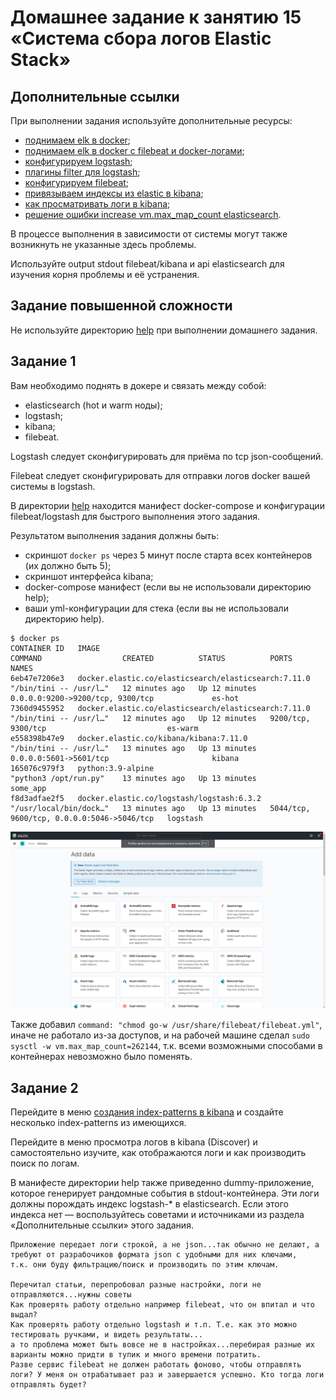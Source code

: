 # Домашнее задание к занятию 15 «Система сбора логов Elastic Stack»

## Дополнительные ссылки

При выполнении задания используйте дополнительные ресурсы:

- [поднимаем elk в docker](https://www.elastic.co/guide/en/elastic-stack-get-started/current/get-started-docker.html);
- [поднимаем elk в docker с filebeat и docker-логами](https://www.sarulabs.com/post/5/2019-08-12/sending-docker-logs-to-elasticsearch-and-kibana-with-filebeat.html);
- [конфигурируем logstash](https://www.elastic.co/guide/en/logstash/current/configuration.html);
- [плагины filter для logstash](https://www.elastic.co/guide/en/logstash/current/filter-plugins.html);
- [конфигурируем filebeat](https://www.elastic.co/guide/en/beats/libbeat/5.3/config-file-format.html);
- [привязываем индексы из elastic в kibana](https://www.elastic.co/guide/en/kibana/current/index-patterns.html);
- [как просматривать логи в kibana](https://www.elastic.co/guide/en/kibana/current/discover.html);
- [решение ошибки increase vm.max_map_count elasticsearch](https://stackoverflow.com/questions/42889241/how-to-increase-vm-max-map-count).

В процессе выполнения в зависимости от системы могут также возникнуть не указанные здесь проблемы.

Используйте output stdout filebeat/kibana и api elasticsearch для изучения корня проблемы и её устранения.

## Задание повышенной сложности

Не используйте директорию [help](./help) при выполнении домашнего задания.

## Задание 1

Вам необходимо поднять в докере и связать между собой:

- elasticsearch (hot и warm ноды);
- logstash;
- kibana;
- filebeat.

Logstash следует сконфигурировать для приёма по tcp json-сообщений.

Filebeat следует сконфигурировать для отправки логов docker вашей системы в logstash.

В директории [help](./help) находится манифест docker-compose и конфигурации filebeat/logstash для быстрого 
выполнения этого задания.

Результатом выполнения задания должны быть:

- скриншот `docker ps` через 5 минут после старта всех контейнеров (их должно быть 5);
- скриншот интерфейса kibana;
- docker-compose манифест (если вы не использовали директорию help);
- ваши yml-конфигурации для стека (если вы не использовали директорию help).

```
$ docker ps
CONTAINER ID   IMAGE                                                  COMMAND                  CREATED          STATUS          PORTS                                        NAMES
6eb47e7206e3   docker.elastic.co/elasticsearch/elasticsearch:7.11.0   "/bin/tini -- /usr/l…"   12 minutes ago   Up 12 minutes   0.0.0.0:9200->9200/tcp, 9300/tcp             es-hot
7360d9455952   docker.elastic.co/elasticsearch/elasticsearch:7.11.0   "/bin/tini -- /usr/l…"   12 minutes ago   Up 12 minutes   9200/tcp, 9300/tcp                           es-warm
e558398b47e9   docker.elastic.co/kibana/kibana:7.11.0                 "/bin/tini -- /usr/l…"   13 minutes ago   Up 13 minutes   0.0.0.0:5601->5601/tcp                       kibana
165076c979f3   python:3.9-alpine                                      "python3 /opt/run.py"    13 minutes ago   Up 13 minutes                                                some_app
f8d3adfae2f5   docker.elastic.co/logstash/logstash:6.3.2              "/usr/local/bin/dock…"   13 minutes ago   Up 13 minutes   5044/tcp, 9600/tcp, 0.0.0.0:5046->5046/tcp   logstash
```

![kibana](src/1.png)

Также добавил ```command: "chmod go-w /usr/share/filebeat/filebeat.yml"```, иначе не работало из-за доступов, и 
на рабочей машине сделал ```sudo sysctl -w vm.max_map_count=262144```, т.к. всеми возможными способами в контейнерах невозможно было поменять.

## Задание 2

Перейдите в меню [создания index-patterns  в kibana](http://localhost:5601/app/management/kibana/indexPatterns/create) и создайте несколько index-patterns из имеющихся.

Перейдите в меню просмотра логов в kibana (Discover) и самостоятельно изучите, как отображаются логи и как производить поиск по логам.

В манифесте директории help также приведенно dummy-приложение, которое генерирует рандомные события в stdout-контейнера.
Эти логи должны порождать индекс logstash-* в elasticsearch. Если этого индекса нет — воспользуйтесь советами и источниками из раздела «Дополнительные ссылки» этого задания.

```
Приложение передает логи строкой, а не json...так обычно не делают, а требуют от разрабочиков формата json с удобными для них ключами,
т.к. они буду фильтрацию/поиск и производить по этим ключам.

Перечитал статьи, перепробовал разные настройки, логи не отправляются...нужны советы
Как проверять работу отдельно например filebeat, что он впитал и что выдал?
Как проверять работу отдельно logstash и т.п. Т.е. как это можно тестировать ручками, и видеть результаты...
а то проблема может быть вовсе не в настройках...перебирая разные их варианты можно придти в тупик и много времени потратить.
Разве сервис filebeat не должен работать фоново, чтобы отправлять логи? У меня он отрабатывает раз и завершается успешно. Кто тогда логи отправлять будет?
```
